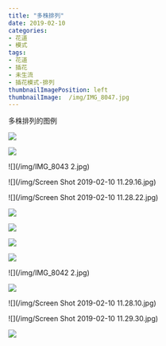 ```yaml
---
title: "多株排列"
date: 2019-02-10
categories:
- 花道
- 模式
tags:
- 花道
- 插花
- 未生流
- 插花模式-排列
thumbnailImagePosition: left
thumbnailImage:  /img/IMG_8047.jpg
---
```

多株排列的图例

<!--more-->

![](/img/IMG_8047.jpg)





![](/img/IMG_8039.jpg)



![](/img/IMG_8043 2.jpg)

![](/img/Screen Shot 2019-02-10 11.29.16.jpg)

![](/img/Screen Shot 2019-02-10 11.28.22.jpg)

![](/img/IMG_7983.JPG)

![](/img/IMG_8044.jpg)

![](/img/IMG_8041.jpg)

![](/img/IMG_8045.jpg)

![](/img/IMG_8042 2.jpg)

![](/img/IMG_8046.jpg)


![](/img/Screen Shot 2019-02-10 11.28.10.jpg)

![](/img/Screen Shot 2019-02-10 11.29.30.jpg)

![](/img/5株排列.jpg)